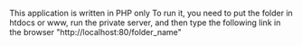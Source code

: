 This application is written in PHP only
To run it, you need to put the folder in htdocs or www, run the private server, and then type the following link in the browser
"http://localhost:80/folder_name"
